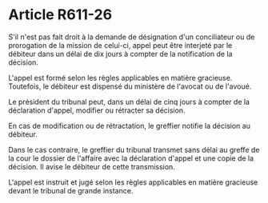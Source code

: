 # Article R611-26

S'il n'est pas fait droit à la demande de désignation d'un conciliateur ou de prorogation de la mission de celui-ci, appel peut être interjeté par le débiteur dans un délai de dix jours à compter de la notification de la décision.

L'appel est formé selon les règles applicables en matière gracieuse. Toutefois, le débiteur est dispensé du ministère de l'avocat ou de l'avoué.

Le président du tribunal peut, dans un délai de cinq jours à compter de la déclaration d'appel, modifier ou rétracter sa décision.

En cas de modification ou de rétractation, le greffier notifie la décision au débiteur.

Dans le cas contraire, le greffier du tribunal transmet sans délai au greffe de la cour le dossier de l'affaire avec la déclaration d'appel et une copie de la décision. Il avise le débiteur de cette transmission.

L'appel est instruit et jugé selon les règles applicables en matière gracieuse devant le tribunal de grande instance.

